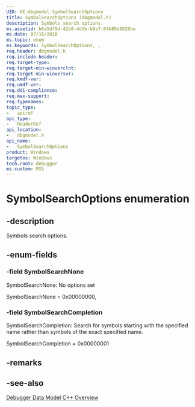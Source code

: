 ```yaml
---
UID: NE:dbgmodel.SymbolSearchOptions
title: SymbolSearchOptions (dbgmodel.h)
description: Symbols search options.
ms.assetid: b6a5df9d-42b8-4d3b-b9a7-84b89d8826be
ms.date: 07/16/2018
ms.topic: enum
ms.keywords: SymbolSearchOptions, , 
req.header: dbgmodel.h
req.include-header:
req.target-type:
req.target-min-winverclnt:
req.target-min-winversvr:
req.kmdf-ver:
req.umdf-ver:
req.ddi-compliance:
req.max-support:
req.typenames: 
topic_type: 
-	apiref
api_type: 
-	HeaderDef
api_location: 
-	dbgmodel.h
api_name: 
-	SymbolSearchOptions
product: Windows
targetos: Windows
tech.root: debugger
ms.custom: RS5
---
```


# SymbolSearchOptions enumeration

## -description

Symbols search options.

## -enum-fields

### -field SymbolSearchNone 
SymbolSearchNone: No options set

SymbolSearchNone = 0x00000000,


### -field SymbolSearchCompletion 
SymbolSearchCompletion: Search for symbols starting with the specified name rather than symbols of the exact specified name.

SymbolSearchCompletion = 0x00000001

## -remarks

## -see-also

[Debugger Data Model C++ Overview](https://docs.microsoft.com/windows-hardware/drivers/debugger/data-model-cpp-overview)
